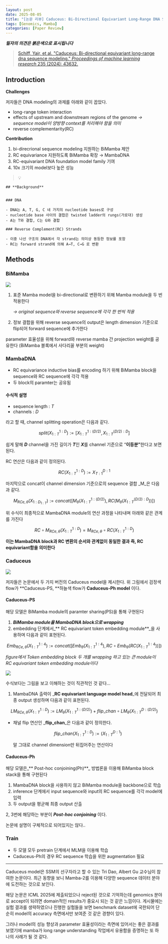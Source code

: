 ```yaml
---
layout: post
date: 2025-08-05
title: "[논문 리뷰] Caduceus: Bi-Directional Equivariant Long-Range DNA Sequence Modeling"
tags: [Genomics, Mamba]
categories: [Paper Review]
---
```


<span class="notion-red">_**필자의 의견은 붉은색으로 표시됩니다**_</span>


> [Schiff, Yair, et al. "Caduceus: Bi-directional equivariant long-range dna sequence modeling." ](https://pmc.ncbi.nlm.nih.gov/articles/PMC12189541/)[_Proceedings of machine learning research_](https://pmc.ncbi.nlm.nih.gov/articles/PMC12189541/)[ 235 (2024): 43632.](https://pmc.ncbi.nlm.nih.gov/articles/PMC12189541/)



## Introduction


**Challenges**


저자들은 DNA modeling의 과제를 아래와 같이 꼽았다.

- long-range token interaction
- effects of upstream and downstream regions of the genome 
_→ sequence model이 양방향 context를 처리해야 함을 의미_
- reverse complementarity(RC)

**Contribution**

1. bi-direcrional sequence modeling 지원하는 BiMamba 제안
1. RC equivariance 지원하도록 BiMamba 확장 → MambaDNA
1. RC-equivariant DNA foundation model family 기여
1. 10x 크기의 model보다 높은 성능

> 💡 


	## **Background**


	### DNA

	- DNA는 A, T, G, C 네 가지의 nucleotide bases로 구성
	- nucleotide base 사이의 결합은 twisted ladder의 rungs(가로대) 생성
	- A는 T와 결합, C는 G와 결합

	### Reverse Complement(RC) Strands

	- 이중 나선 구조의 DNA에서 각 strand는 의미상 동등한 정보를 포함
	- RC는 forward strand에 의해 A→T, C→G 로 변환


## Methods



### BiMamba


![](https://prod-files-secure.s3.us-west-2.amazonaws.com/542b861c-36a8-4051-84e5-8804b6728dba/2c247d59-7815-4980-99f0-8f0d21f445a7/image.png?X-Amz-Algorithm=AWS4-HMAC-SHA256&X-Amz-Content-Sha256=UNSIGNED-PAYLOAD&X-Amz-Credential=ASIAZI2LB466UVAQ3T5B%2F20250924%2Fus-west-2%2Fs3%2Faws4_request&X-Amz-Date=20250924T170116Z&X-Amz-Expires=3600&X-Amz-Security-Token=IQoJb3JpZ2luX2VjENn%2F%2F%2F%2F%2F%2F%2F%2F%2F%2FwEaCXVzLXdlc3QtMiJIMEYCIQDj7G62RS5X4ADPkGbAa741Ogo0hWntaREo8y6gYS6ZLAIhAIJwE21fShnf5se%2BG18YC49CiOKh3TNMFUnQXEIf2VZnKv8DCGIQABoMNjM3NDIzMTgzODA1Igz%2Ff49pNN7Futtt9EUq3ANR0eHCKiBtI9tkaFkxO%2F4oAgmL4onL2%2Ft4phvCQu5W%2F0J%2Bo8m8qrAiImxfkJ6%2BBRLRKoc4ABoyd48D8bvbyoHvgFrXffZDyX3WJu%2Fn%2BZHdmYu5%2BtV4Hm48Z01H8BW%2Fs14R2iNu3eN7bP4tVflmOrKmBpRRWoBErX4hHU8YtRWH9D%2BQIqzGGsBsg8p%2B8iJVQ7cqZNYptEFZuylKXYZQbUAMng1IZfP5RHpkrZWOsiQJEhuuCRfsXVsClqY%2B9JlZBV8GY1bPkyVInnAjvz%2F5U1ulQeToQa6mm4xD6CS1mwQRfSueUQ6%2BciUZjvh3qnpO5dbwKiv5SBfxbNv9b%2F05XTaZlPgdZYv1Wp4%2B636Gg3Lp2SAo1KLkQLoMIKI06cd%2B8NGBojeQgHx%2FmI63WExTt%2BPpQyTKs%2B0GGdCYEJ%2BDh8bzFnkzcqWvG1HpHJwkXzp5R45Rkd93U1725dzOoS3HD%2BAFXtUFIHtNOVp8oAR2IipVO5OHbchND2yROVFf6zTdTx0hF%2FUvlhLwR%2F3Y90gYMXNkPfPp7AJ8SrebKgTD2w5Yv3S3VAduUsCexpO5ROc9g327Xl56sgfwVZ1fwVUEnY44wRlPuQccCbX75E8tqJgWLqCoQNLPqS2S3hnLXDCrvdDGBjqkATSymNoZ5blGIuzpZhZw5jFM3sVsxvAC3uwM04w3yC2BL8oRSLdigC3amKp6KwbWbaWrZu7s2zku7%2FYHCss2sO1tw3eVKrDrcwMZlOkmAjdxVthB53OQFhTqLdg1bwCJGmWwde5v85fgxm5VylKs%2F6hstiU7TAojed4t61AyQ1%2ByxmmzbAnXj6xiL0bkHaxqIszTDu%2BXzrjNgSZfGwPz3%2BKXsH5J&X-Amz-Signature=4280cc141071535037fcb21184f244439516fb7366af090436900d573578768e&X-Amz-SignedHeaders=host&x-amz-checksum-mode=ENABLED&x-id=GetObject)

1. 표준 Mamba model을 bi-directional로 변환하기 위해 Mamba module을 두 번 적용한다

	_→ original sequence와 reverse sequence에 각각 한 번씩 적용_

1. 정보 결합을 위해 reverse sequence의 output은 length dimension 기준으로 flip되어 forward sequence에 추가한다

parameter 효율성을 위해 forward와 reverse mamba 간 projection weight를 공유한다 (BiMamba 블록에서 사다리꼴 부분의 weight)



### MambaDNA

- RC equivariance inductive bias를 encoding 하기 위해 BiMamba block을 sequence와 RC sequence에 각각 적용
- 두 block의 paramter는 공유됨


#### 수식적 설명

- sequence length : _T_
- channels : _D_

라고 할 때,  channel splitting operation은 다음과 같다.


$$
split(X^{1:D}_{1:T}):=[X^{1:(D/2)}_{1:T},X^{(D/2):D}_{1:T}]
$$


<span class="notion-red">쉽게 말해 </span><span class="notion-red">_**D**_</span><span class="notion-red"> channel을 가진 길이가 </span><span class="notion-red">_**T**_</span><span class="notion-red">인 </span><span class="notion-red">_**X**_</span><span class="notion-red">를 channel 기준으로 “</span><span class="notion-red">**이등분”**</span><span class="notion-red">한다고 보면 된다.</span>


RC 연산은 다음과 같이 정의된다.


$$
RC(X^{1:D}_{1:T}):=X^{D:1}_{T:1}
$$


마지막으로 concat이 channel dimension 기준으로의 sequence 결합 _M_은 다음과 같다.


$$
M_{RCe,\theta}(X_{1:D_{1:T}}):=concat([M_{\theta}(X^{1:(D/2)}_{1:T}),RC(M_{\theta}(X^{(D/2):D}_{1:T}))])
$$


위 수식이 최종적으로 MambaDNA module의 연산 과정을 나타내며 아래와 같은 관계를 가진다


$$
RC\circ M_{RCe,\theta}(X^{1:D}_{1:T}) = M_{RCe,\theta} \circ RC(X^{1:D}_{1:T})
$$


**이는 MambaDNA block과 RC 변환의 순서와 관계없이 동일한 결과 즉, RC equivariant함을 의미한다**



### Caduceus


![](https://prod-files-secure.s3.us-west-2.amazonaws.com/542b861c-36a8-4051-84e5-8804b6728dba/f94a60d7-8145-473b-aef9-7c68d3ec604a/image.png?X-Amz-Algorithm=AWS4-HMAC-SHA256&X-Amz-Content-Sha256=UNSIGNED-PAYLOAD&X-Amz-Credential=ASIAZI2LB466UVAQ3T5B%2F20250924%2Fus-west-2%2Fs3%2Faws4_request&X-Amz-Date=20250924T170116Z&X-Amz-Expires=3600&X-Amz-Security-Token=IQoJb3JpZ2luX2VjENn%2F%2F%2F%2F%2F%2F%2F%2F%2F%2FwEaCXVzLXdlc3QtMiJIMEYCIQDj7G62RS5X4ADPkGbAa741Ogo0hWntaREo8y6gYS6ZLAIhAIJwE21fShnf5se%2BG18YC49CiOKh3TNMFUnQXEIf2VZnKv8DCGIQABoMNjM3NDIzMTgzODA1Igz%2Ff49pNN7Futtt9EUq3ANR0eHCKiBtI9tkaFkxO%2F4oAgmL4onL2%2Ft4phvCQu5W%2F0J%2Bo8m8qrAiImxfkJ6%2BBRLRKoc4ABoyd48D8bvbyoHvgFrXffZDyX3WJu%2Fn%2BZHdmYu5%2BtV4Hm48Z01H8BW%2Fs14R2iNu3eN7bP4tVflmOrKmBpRRWoBErX4hHU8YtRWH9D%2BQIqzGGsBsg8p%2B8iJVQ7cqZNYptEFZuylKXYZQbUAMng1IZfP5RHpkrZWOsiQJEhuuCRfsXVsClqY%2B9JlZBV8GY1bPkyVInnAjvz%2F5U1ulQeToQa6mm4xD6CS1mwQRfSueUQ6%2BciUZjvh3qnpO5dbwKiv5SBfxbNv9b%2F05XTaZlPgdZYv1Wp4%2B636Gg3Lp2SAo1KLkQLoMIKI06cd%2B8NGBojeQgHx%2FmI63WExTt%2BPpQyTKs%2B0GGdCYEJ%2BDh8bzFnkzcqWvG1HpHJwkXzp5R45Rkd93U1725dzOoS3HD%2BAFXtUFIHtNOVp8oAR2IipVO5OHbchND2yROVFf6zTdTx0hF%2FUvlhLwR%2F3Y90gYMXNkPfPp7AJ8SrebKgTD2w5Yv3S3VAduUsCexpO5ROc9g327Xl56sgfwVZ1fwVUEnY44wRlPuQccCbX75E8tqJgWLqCoQNLPqS2S3hnLXDCrvdDGBjqkATSymNoZ5blGIuzpZhZw5jFM3sVsxvAC3uwM04w3yC2BL8oRSLdigC3amKp6KwbWbaWrZu7s2zku7%2FYHCss2sO1tw3eVKrDrcwMZlOkmAjdxVthB53OQFhTqLdg1bwCJGmWwde5v85fgxm5VylKs%2F6hstiU7TAojed4t61AyQ1%2ByxmmzbAnXj6xiL0bkHaxqIszTDu%2BXzrjNgSZfGwPz3%2BKXsH5J&X-Amz-Signature=b75810df89e1262637fc7775cff62dc78d2a35630310fc7ea85f395f360fe058&X-Amz-SignedHeaders=host&x-amz-checksum-mode=ENABLED&x-id=GetObject)


저자들은 논문에서 두 가지 버전의 Caduceus model을 제시한다. 위 그림에서 검정색 flow가 **Caduceus-PS, **하늘색 flow가 **Caduceus-Ph model** 이다.



#### Caduceus-PS


해당 모델은 BiMamba module의 paramter sharing(PS)을 통해 구현된다

1. _**BiMamba module을 MambaDNA block으로 wrapping**_
1. embedding 단계에서_** RC equivariant token embedding module**_을 사용하며 다음과 같이 표현된다.

$$
Emb_{RCe,\theta}(X^{1:4}_{1:T}):=concat([Emb_{\theta}(X^{1:4}_{1:T}),RC \circ Emb_{\theta}(RC(X^{1:4}_{1:T}))])
$$


_figure에서 Token embedding block 두 개를 wrapping 하고 있는 큰 module이 RC equivariant token embedding module이다_


![](https://prod-files-secure.s3.us-west-2.amazonaws.com/542b861c-36a8-4051-84e5-8804b6728dba/b175e4da-71eb-4e91-8c23-a06dabe673c9/image.png?X-Amz-Algorithm=AWS4-HMAC-SHA256&X-Amz-Content-Sha256=UNSIGNED-PAYLOAD&X-Amz-Credential=ASIAZI2LB466UVAQ3T5B%2F20250924%2Fus-west-2%2Fs3%2Faws4_request&X-Amz-Date=20250924T170116Z&X-Amz-Expires=3600&X-Amz-Security-Token=IQoJb3JpZ2luX2VjENn%2F%2F%2F%2F%2F%2F%2F%2F%2F%2FwEaCXVzLXdlc3QtMiJIMEYCIQDj7G62RS5X4ADPkGbAa741Ogo0hWntaREo8y6gYS6ZLAIhAIJwE21fShnf5se%2BG18YC49CiOKh3TNMFUnQXEIf2VZnKv8DCGIQABoMNjM3NDIzMTgzODA1Igz%2Ff49pNN7Futtt9EUq3ANR0eHCKiBtI9tkaFkxO%2F4oAgmL4onL2%2Ft4phvCQu5W%2F0J%2Bo8m8qrAiImxfkJ6%2BBRLRKoc4ABoyd48D8bvbyoHvgFrXffZDyX3WJu%2Fn%2BZHdmYu5%2BtV4Hm48Z01H8BW%2Fs14R2iNu3eN7bP4tVflmOrKmBpRRWoBErX4hHU8YtRWH9D%2BQIqzGGsBsg8p%2B8iJVQ7cqZNYptEFZuylKXYZQbUAMng1IZfP5RHpkrZWOsiQJEhuuCRfsXVsClqY%2B9JlZBV8GY1bPkyVInnAjvz%2F5U1ulQeToQa6mm4xD6CS1mwQRfSueUQ6%2BciUZjvh3qnpO5dbwKiv5SBfxbNv9b%2F05XTaZlPgdZYv1Wp4%2B636Gg3Lp2SAo1KLkQLoMIKI06cd%2B8NGBojeQgHx%2FmI63WExTt%2BPpQyTKs%2B0GGdCYEJ%2BDh8bzFnkzcqWvG1HpHJwkXzp5R45Rkd93U1725dzOoS3HD%2BAFXtUFIHtNOVp8oAR2IipVO5OHbchND2yROVFf6zTdTx0hF%2FUvlhLwR%2F3Y90gYMXNkPfPp7AJ8SrebKgTD2w5Yv3S3VAduUsCexpO5ROc9g327Xl56sgfwVZ1fwVUEnY44wRlPuQccCbX75E8tqJgWLqCoQNLPqS2S3hnLXDCrvdDGBjqkATSymNoZ5blGIuzpZhZw5jFM3sVsxvAC3uwM04w3yC2BL8oRSLdigC3amKp6KwbWbaWrZu7s2zku7%2FYHCss2sO1tw3eVKrDrcwMZlOkmAjdxVthB53OQFhTqLdg1bwCJGmWwde5v85fgxm5VylKs%2F6hstiU7TAojed4t61AyQ1%2ByxmmzbAnXj6xiL0bkHaxqIszTDu%2BXzrjNgSZfGwPz3%2BKXsH5J&X-Amz-Signature=ffba4a3de95eefe874a7f5f513feb58bb1e9155d67aefba91609d908bf0f2812&X-Amz-SignedHeaders=host&x-amz-checksum-mode=ENABLED&x-id=GetObject)


<span class="notion-red">수식보다는 그림을 보고 이해하는 것이 직관적인 것 같다…</span>

1. MambaDNA 출력이 _**RC equivariant language model head**_에 전달되어 최종 output 생성하며 다음과 같이 표현된다.

$$
LM_{RCe,\theta}(X^{1:D}_{1:T}):= LM_{\theta}(X^{1:(D/2)}_{1:T})+flip\_chan\circ LM_{\theta}(X^{D:(D/2)}_{1:T})
$$

- 채널 flip 연산인 _**flip\_chan**_은 다음과 같이 정의한다.

	$$
	flip\_chan(X^{1:D}_{1:T}):=(X^{D:1}_{1:T})
	$$


	말 그대로 channel dimension만 뒤집어주는 연산이다



#### Caduceus-Ph


해당 모델은_** Post-hoc conjoining(Ph)**_ 방법론을 이용해 BiMamba block stack을 통해 구현된다

1. MambaDNA block을 사용하지 않고 BiMamba module을 backbone으로 학습
1. inference 단계에서 input sequence와 input의 RC sequence를 각각 model에 입력
1. 두 output을 평균해 최종 output 산출

2, 3번에 해당하는 부분이 _**Post-hoc conjoining**_ 이다.


<span class="notion-red">논문에 설명이 구체적으로 되어있지는 않다..</span>



### Train

- 두 모델 모두 pretrain 단계에서 MLM을 이용해 학습
- Caduceus-Ph의 경우 RC sequence 학습을 위한 augmentation 필요

---


<span class="notion-red">Caduceus model은 SSM의 선구자라고 할 수 있는 Tri Dao, Albert Gu 교수님이 참여한 논문이다. 최근 동향을 보니 Mamba-2를 이용해 다양한 sequence 데이터 분야에 도전하는 것으로 보인다.</span>


<span class="notion-red">해당 논문은 ICML 2025에 제출되었으나 reject된 것으로 기억하는데 genomics 분야로 accept이 되려면 domain적인 results가 중요시 되는 것 같은 느낌이다. 게시물에는 실험 결과를 생략하였으나 진행한 실험들을 보면 benchmark dataset에 국한되어 단순히 model의 accuracy 측면에서만 보여준 것 같은 경향이 있다.</span>


<span class="notion-red">그러나 model의 성능 향상과 parameter 효율성이라는 측면에 있어서는 좋은 결과를 보였기에 mamba가 long range understanding 작업에서 유용함을 증명하는 또 하나의 사례가 될 것 같다.</span>

